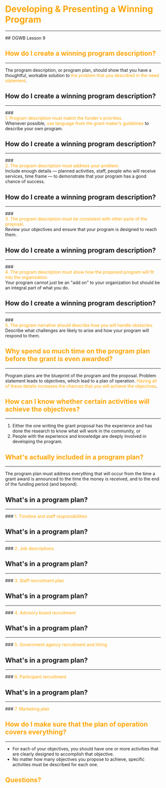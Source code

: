 # <span style="color: orange;">Developing & Presenting a Winning Program</span>
<hr />
## OGWB Lesson 9



## <span style="color: orange;">How do I create a winning program description?</span>
<hr />
<div style="text-align:left;">The program description, or program plan, should show that you have a thoughtful, workable solution to <span style="color: orange;">the problem that you described in the need statement</span>.</div>



## How do I create a winning program description?
<hr />
### <div style="text-align:left;"><span style="color: orange;">1. Program description must match the funder's priorities.</span></div>
<div style="text-align:left;">Whenever possible, <span style="color: orange;">use language from the grant maker’s guidelines</span> to describe your own program.</div>



## How do I create a winning program description?
<hr />
### <div style="text-align:left;"><span style="color: orange;">2. The program description must address your problem.</span></div>
<div style="text-align:left;">Include enough details &mdash; planned activities, staff, people who will receive services, time frame &mdash; to demonstrate that your program has a good chance of success.</div>



## How do I create a winning program description?
<hr />
### <div style="text-align:left;"><span style="color: orange;">3. The program description must be consistent with other parts of the proposal.</span></div>
<div style="text-align:left;">Review your objectives and ensure that your program is designed to reach them.</div>



## How do I create a winning program description?
<hr />
### <div style="text-align:left;"><span style="color: orange;">4. The program description must show how the proposed program will fit into the organization.</span></div>
<div style="text-align:left;">Your program cannot just be an "add on" to your organization but should be an integral part of what you do.</div>



## How do I create a winning program description?
<hr />
### <div style="text-align:left;"><span style="color: orange;">5. The program narrative should describe how you will handle obstacles.</span></div>
<div style="text-align:left;">Describe what challenges are likely to arise and how your program will respond to them.</div>



## <span style="color: orange;">Why spend so much time on the program plan before the grant is even awarded?</span>
<hr />
<div style="text-align:left;">Program plans are the blueprint of the program and the proposal. Problem statement leads to objectives, which lead to a plan of operation. <span style="color: orange;">Having all of these details increases the chances that you will achieve the objectives</span>.</div>



## <span style="color: orange;">How can I know whether certain activities will achieve the objectives?</span>
<hr />

1. Either the one writing the grant proposal has the experience and has done the research to know what will work in the community, or
2. People with the experience and knowledge are deeply involved in developing the program.



## <span style="color: orange;">What's actually included in a program plan?</span>
<hr />
<div style="text-align:left;">The program plan must address everything that will occur from the time a grant award is announced to the time the money is received, and to the end of the funding period (and beyond).</div>



## What's in a program plan?
<hr />
### <span style="color: orange;">1. Timeline and staff responsibilities</span>



## What's in a program plan?
<hr />
### <span style="color: orange;">2. Job descriptions</span>



## What's in a program plan?
<hr />
### <span style="color: orange;">3. Staff recruitment plan</span>



## What's in a program plan?
<hr />
### <span style="color: orange;">4. Advisory board recruitment</span>



## What's in a program plan?
<hr />
### <span style="color: orange;">5. Government agency recruitment and hiring</span>



## What's in a program plan?
<hr />
### <span style="color: orange;">6. Participant recruitment</span>



## What's in a program plan?
<hr />
### <span style="color: orange;">7. Marketing plan</span>



## <span style="color: orange;">How do I make sure that the plan of operation covers everything?</span>
<hr />

* For each of your objectives, you should have one or more activities that are clearly designed to accomplish that objective.
* No matter how many objectives you propose to achieve, specific activities must be described for each one.



## <span style="color: orange;">Questions?</span>